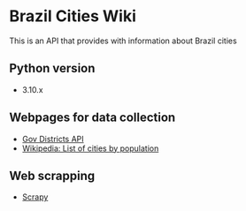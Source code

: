 # Brazil Cities Wiki
This is an API that provides with information about Brazil cities

## Python version
* 3.10.x

## Webpages for data collection
* [Gov Districts API](https://servicodados.ibge.gov.br/api/v1/localidades/distritos)
* [Wikipedia: List of cities by population](https://pt.wikipedia.org/wiki/Lista_de_munic%C3%ADpios_do_Brasil_por_popula%C3%A7%C3%A3o)

## Web scrapping
* [Scrapy](https://docs.scrapy.org/en/latest/)
